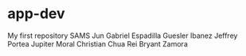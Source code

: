 # app-dev
My first repository
SAMS
Jun Gabriel Espadilla
Guesler Ibanez
Jeffrey Portea
Jupiter Moral
Christian Chua
Rei Bryant Zamora
